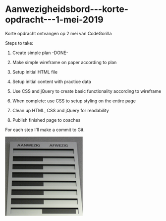 # Aanwezigheidsbord---korte-opdracht---1-mei-2019
Korte opdracht ontvangen op 2 mei van CodeGorilla


Steps to take:

1. Create simple plan                                 -DONE-

2. Make simple wireframe on paper according to plan

3. Setup initial HTML file

4. Setup initial content with practice data

5. Use CSS and jQuery to create basic functionality according to wireframe

6. When complete: use CSS to setup styling on the entire page

7. Clean up HTML, CSS and jQuery for readability

8. Publish finished page to coaches

For each step I'll make a commit to Git.

<img src="/afbeelding bord.jpg" width=250 heigth=250>
<img src="/IMG_4242.jpg widht=250 heigth=250>
